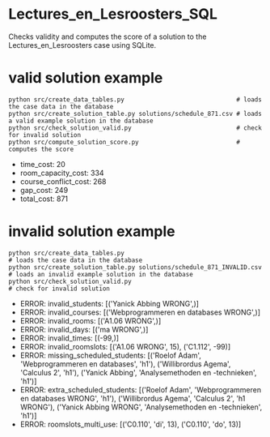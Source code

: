 # Lectures_en_Lesroosters_SQL
Checks validity and computes the score of a solution to the Lectures_en_Lesroosters case using SQLite.

# valid solution example 

    python src/create_data_tables.py                               # loads the case data in the database
    python src/create_solution_table.py solutions/schedule_871.csv # loads a valid example solution in the database
    python src/check_solution_valid.py                             # check for invalid solution
    python src/compute_solution_score.py                           # computes the score
* time_cost: 20
* room_capacity_cost: 334
* course_conflict_cost: 268
* gap_cost: 249
* total_cost: 871

# invalid solution example 

    python src/create_data_tables.py                                       # loads the case data in the database
    python src/create_solution_table.py solutions/schedule_871_INVALID.csv # loads an invalid example solution in the database
    python src/check_solution_valid.py                                     # check for invalid solution
* ERROR: invalid_students: [('Yanick Abbing WRONG',)]
* ERROR: invalid_courses: [('Webprogrammeren en databases WRONG',)]
* ERROR: invalid_rooms: [('A1.06 WRONG',)]
* ERROR: invalid_days: [('ma WRONG',)]
* ERROR: invalid_times: [(-99,)]
* ERROR: invalid_roomslots: [('A1.06 WRONG', 15), ('C1.112', -99)]
* ERROR: missing_scheduled_students: [('Roelof Adam', 'Webprogrammeren en databases', 'h1'), ('Willibrordus Agema', 'Calculus 2', 'h1'), ('Yanick Abbing', 'Analysemethoden en -technieken', 'h1')]
* ERROR: extra_scheduled_students: [('Roelof Adam', 'Webprogrammeren en databases WRONG', 'h1'), ('Willibrordus Agema', 'Calculus 2', 'h1 WRONG'), ('Yanick Abbing WRONG', 'Analysemethoden en -technieken', 'h1')]
* ERROR: roomslots_multi_use: [('C0.110', 'di', 13), ('C0.110', 'do', 13)]
